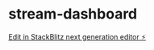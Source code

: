 # stream-dashboard

[Edit in StackBlitz next generation editor ⚡️](https://stackblitz.com/~/github.com/J3ffJessie/stream-dashboard)